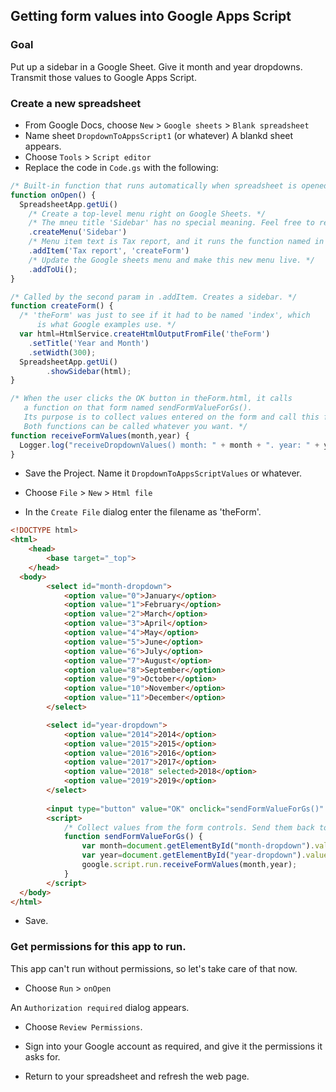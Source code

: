 ## Getting form values into Google Apps Script

### Goal
Put up a sidebar in a Google Sheet. Give it month and year dropdowns. Transmit those values to Google Apps Script.

### Create a new spreadsheet

* From Google Docs, choose `New` > `Google sheets` > `Blank spreadsheet`
* Name sheet `DropdownToAppsScript1` (or whatever)
A blankd sheet appears.
* Choose `Tools` > `Script editor`
* Replace the code in `Code.gs` with the following:

```js
/* Built-in function that runs automatically when spreadsheet is opened. */
function onOpen() {
  SpreadsheetApp.getUi()
    /* Create a top-level menu right on Google Sheets. */
    /* The mneu title 'Sidebar' has no special meaning. Feel free to replace it. */ 
    .createMenu('Sidebar')
    /* Menu item text is Tax report, and it runs the function named in the next param. */
    .addItem('Tax report', 'createForm')
    /* Update the Google sheets menu and make this new menu live. */
    .addToUi();
}

/* Called by the second param in .addItem. Creates a sidebar. */
function createForm() {
  /* 'theForm' was just to see if it had to be named 'index', which
      is what Google examples use. */
  var html=HtmlService.createHtmlOutputFromFile('theForm')
    .setTitle('Year and Month')
    .setWidth(300);
  SpreadsheetApp.getUi()
        .showSidebar(html);
}

/* When the user clicks the OK button in theForm.html, it calls
   a function on that form named sendFormValueForGs().
   Its purpose is to collect values entered on the form and call this function. 
   Both functions can be called whatever you want. */
function receiveFormValues(month,year) {
  Logger.log("receiveDropdownValues() month: " + month + ". year: " + year);
}
```

* Save the Project. Name it `DropdownToAppsScriptValues` or whatever.

* Choose `File` > `New` > `Html file`

* In the `Create File` dialog enter the filename as 'theForm'.

```html
<!DOCTYPE html>
<html>
	<head>
		<base target="_top">
	</head>
  <body>
		<select id="month-dropdown">
			<option value="0">January</option>
			<option value="1">February</option>
			<option value="2">March</option>
			<option value="3">April</option>
			<option value="4">May</option>
			<option value="5">June</option>
			<option value="6">July</option>
			<option value="7">August</option>
			<option value="8">September</option>
			<option value="9">October</option>
			<option value="10">November</option>
			<option value="11">December</option>
		</select> 

		<select id="year-dropdown">
			<option value="2014">2014</option>
			<option value="2015">2015</option>
			<option value="2016">2016</option>
			<option value="2017">2017</option>
			<option value="2018" selected>2018</option>
			<option value="2019">2019</option>
		</select> 
 
		<input type="button" value="OK" onclick="sendFormValueForGs()" />    
		<script>
			/* Collect values from the form controls. Send them back to the .gs code.  */
			function sendFormValueForGs() {
				var month=document.getElementById("month-dropdown").value;
				var year=document.getElementById("year-dropdown").value;
				google.script.run.receiveFormValues(month,year);
			}
		</script>  
  </body>
</html>
```

* Save.

### Get permissions for this app to run.

This app can't run without permissions, so let's take care of that now.

* Choose `Run` > `onOpen`

An `Authorization required` dialog appears.

* Choose `Review Permissions`.

* Sign into your Google account as required, and give it the permissions it asks for.

* Return to your spreadsheet and refresh the web page.




